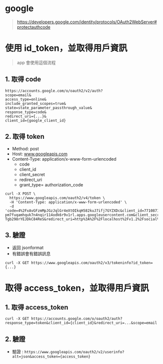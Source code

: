 # google
> https://developers.google.com/identity/protocols/OAuth2WebServer#protectauthcode

# 使用 id_token，並取得用戶資訊
> app 會使用這個流程

## 1. 取得 code
```
https://accounts.google.com/o/oauth2/v2/auth? 
scope=email&
access_type=online&
include_granted_scopes=true&
state=state_parameter_passthrough_value&
response_type=code&
redirect_uri={...}&
client_id={google_client_id}
```
## 2. 取得 token

- Method: post
- Host: www.googleapis.com
- Content-Type: application/x-www-form-urlencoded
	- code
	- client_id
	- client_secret
	- redirect_uri
	- grant_type= authorization_code

```
curl -X POST \
  https://www.googleapis.com/oauth2/v4/token \
  -H 'Content-Type: application/x-www-form-urlencoded' \
  -d 'code=4%2FxAvGFzmMpJGzJqlGr4eXtOIkqH582kuJ7ifj7GYZXDc&client_id=771087177395-pm7fuqamhquk7n4nqir114odk6r9v1rl.apps.googleusercontent.com&client_secret=h3Rzv-Tgb298rYEJDkC84ReS&redirect_uri=http%3A%2F%2Flocalhost%2Fv1.2%2Fsocial%2Fcheck&grant_type=authorization_code'
```

## 3. 驗證

- 返回 jsonformat
- 有錯誤會有錯誤訊息

```
curl -X GET https://www.googleapis.com/oauth2/v3/tokeninfo?id_token={...}
```
# 取得 access_token，並取得用戶資訊
## 1. 取得 access_token

```
curl -X GET https://accounts.google.com/o/oauth2/auth?response_type=token&client_id={client_id}&redirect_uri=...&scope=email
```

## 2. 驗證
- 驗證 : `https://www.googleapis.com/oauth2/v2/userinfo?alt=json&access_token={access_token}`

